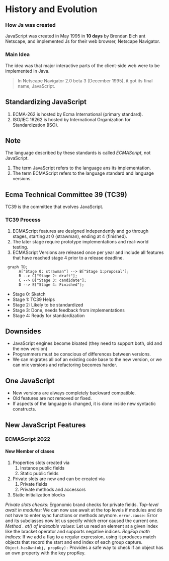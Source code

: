 # History and Evolution
### How Js was created
JavaScript was created in May 1995 in **10 days** by Brendan Eich ant Netscape, and implemented Js for their web browser, Netscape Navigator.

### Main Idea
The idea was that major interactive parts of the client-side web were to be implemented in Java. 

>In Netscape Navigator 2.0 beta 3 (December 1995), it got its final name, JavaScript.

## Standardizing JavaScript
1. ECMA-262 is hosted by Ecma International (primary standard).
2. ISO/IEC 16262 is hosted by International Organization for Standardization (ISO).

## Note
The language described by these standards is called *ECMAScript*, not JavaScript.
1. The term JavaScript refers to the language ans its implementation.
2. The term ECMAScript refers to the language standard and language versions.

## Ecma Technical Committee 39 (TC39)
TC39 is the committee that evolves JavaScript.
### TC39 Process
1. ECMAScript features are designed independently and go through stages, starting at 0 (strawman), ending at 4 (finished).
2. The later stage require prototype implementations and real-world testing.
3. ECMAScript Versions are released once per year and include all features that have reached stage 4 prior to a release deadline.


```mermaid
 graph TD;
      A["Stage 0: strawman"] --> B["Stage 1:proposal"]; 
      B --> C["Stage 2: draft"];
      C --> D["Stage 3: candidate"];
      D --> E["Stage 4: Finished"];
```

- Stage 0: Sketch
- Stage 1: TC39 Helps
- Stage 2: Likely to be standardized
- Stage 3: Done, needs feedback from implementations
- Stage 4: Ready for standardization 
## Downsides
- JavaScript engines become bloated (they need to support both, old and the new version)
- Programmers must be conscious of differences between versions.
- We can migrates all oof an existing code base to the new version, or we can mix versions and refactoring becomes harder.
## One JavaScript
- New versions are always completely backward compatible.
- Old features are not removed or fixed.
- If aspects of the language is changed, it is done inside new syntactic constructs.
## New JavaScript Features
### ECMAScript 2022
#### New Member of clases
1. Properties slots created via
	1. Instance public fields
	2. Static public fields
2. Private slots are new and can be created via
	1. Private fields
	2. Private methods and accessors
3. Static initialization blocks

*Private slots checks:* Ergonomic brand checks for private fields.
*Top-level await in modules:* We can now use await at the top levels if modules and do not have to enter sync functions or methods anymore.
```error.cause:``` Error and its subclasses now let us specify which error caused the current one.
*Method . at() of indexable values:* Let us read an element at a given index like the bracket operator and supports negative indices.
*RegExp math indices:* If we add a flag to a regular expression, using it produces match objects that record the start and end index of each group capture.
```Object.hasOwn(obj, propKey):``` Provides a safe way to check if an object has an own property with the key propKey.